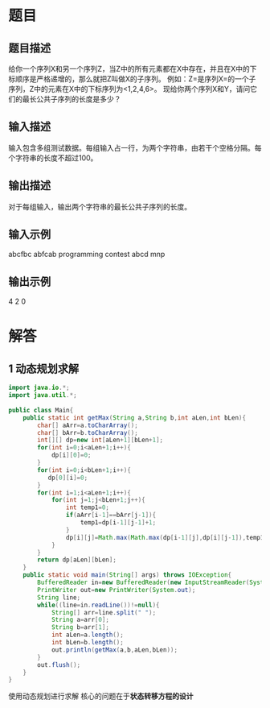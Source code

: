 # 题目
## 题目描述
给你一个序列X和另一个序列Z，当Z中的所有元素都在X中存在，并且在X中的下标顺序是严格递增的，那么就把Z叫做X的子序列。
例如：Z=是序列X=的一个子序列，Z中的元素在X中的下标序列为<1,2,4,6>。
现给你两个序列X和Y，请问它们的最长公共子序列的长度是多少？
## 输入描述
输入包含多组测试数据。每组输入占一行，为两个字符串，由若干个空格分隔。每个字符串的长度不超过100。
## 输出描述
对于每组输入，输出两个字符串的最长公共子序列的长度。
## 输入示例
abcfbc abfcab
programming contest 
abcd mnp
## 输出示例
4
2
0

# 解答
## 1 动态规划求解
```java
import java.io.*;
import java.util.*;
  
public class Main{
    public static int getMax(String a,String b,int aLen,int bLen){
        char[] aArr=a.toCharArray();
        char[] bArr=b.toCharArray();
        int[][] dp=new int[aLen+1][bLen+1];
        for(int i=0;i<aLen+1;i++){
            dp[i][0]=0;
        }
        for(int i=0;i<bLen+1;i++){
           dp[0][i]=0; 
        }
        for(int i=1;i<aLen+1;i++){
            for(int j=1;j<bLen+1;j++){
                int temp1=0;
                if(aArr[i-1]==bArr[j-1]){
                    temp1=dp[i-1][j-1]+1;
                }
                dp[i][j]=Math.max(Math.max(dp[i-1][j],dp[i][j-1]),temp1);
            }
        }
        return dp[aLen][bLen];
    }
    public static void main(String[] args) throws IOException{
        BufferedReader in=new BufferedReader(new InputStreamReader(System.in));
        PrintWriter out=new PrintWriter(System.out);
        String line;
        while((line=in.readLine())!=null){
            String[] arr=line.split(" ");
            String a=arr[0];
            String b=arr[1];
            int aLen=a.length();
            int bLen=b.length();
            out.println(getMax(a,b,aLen,bLen));
        }
        out.flush();
    }
}
```
使用动态规划进行求解
核心的问题在于**状态转移方程的设计**

